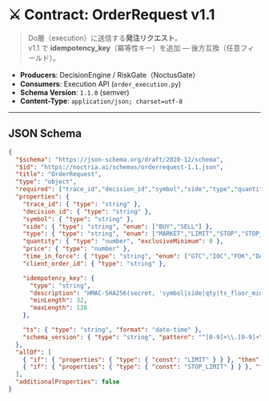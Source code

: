 # ⚔️ Contract: OrderRequest v1.1

> Do層（execution）に送信する**発注リクエスト**。  
> v1.1 で **idempotency_key**（冪等性キー）を追加 — 後方互換（任意フィールド）。

- **Producers**: DecisionEngine / RiskGate（NoctusGate）
- **Consumers**: Execution API (`order_execution.py`)
- **Schema Version**: `1.1.0` (semver)
- **Content-Type**: `application/json; charset=utf-8`

---

## JSON Schema
```json
{
  "$schema": "https://json-schema.org/draft/2020-12/schema",
  "$id": "https://noctria.ai/schemas/orderrequest-1.1.json",
  "title": "OrderRequest",
  "type": "object",
  "required": ["trace_id","decision_id","symbol","side","type","quantity","ts","schema_version"],
  "properties": {
    "trace_id": { "type": "string" },
    "decision_id": { "type": "string" },
    "symbol": { "type": "string" },
    "side": { "type": "string", "enum": ["BUY","SELL"] },
    "type": { "type": "string", "enum": ["MARKET","LIMIT","STOP","STOP_LIMIT"] },
    "quantity": { "type": "number", "exclusiveMinimum": 0 },
    "price": { "type": "number" },
    "time_in_force": { "type": "string", "enum": ["GTC","IOC","FOK","DAY"], "default": "GTC" },
    "client_order_id": { "type": "string" },

    "idempotency_key": {
      "type": "string",
      "description": "HMAC-SHA256(secret, 'symbol|side|qty|ts_floor_minute|trace_id') を 64 hex で表現（任意だが推奨）",
      "minLength": 32,
      "maxLength": 128
    },

    "ts": { "type": "string", "format": "date-time" },
    "schema_version": { "type": "string", "pattern": "^[0-9]+\\.[0-9]+\\.[0-9]+$" }
  },
  "allOf": [
    { "if": { "properties": { "type": { "const": "LIMIT" } } }, "then": { "required": ["price"] } },
    { "if": { "properties": { "type": { "const": "STOP_LIMIT" } } }, "then": { "required": ["price"] } }
  ],
  "additionalProperties": false
}
